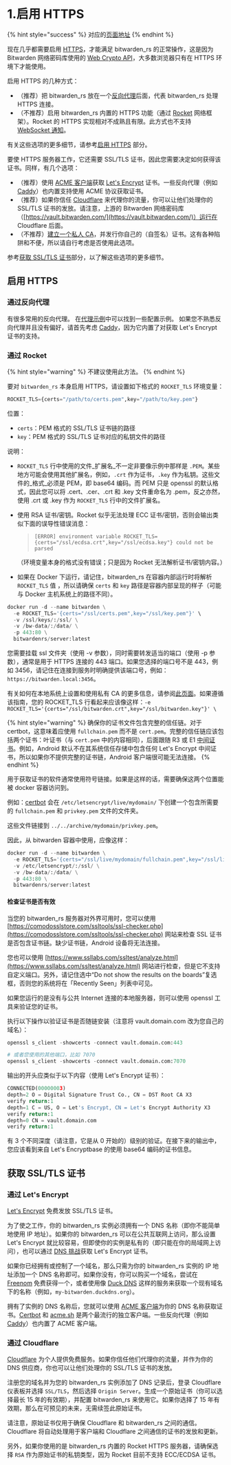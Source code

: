 # 1.启用 HTTPS

{% hint style="success" %}
对应的[页面地址](https://github.com/dani-garcia/bitwarden_rs/wiki/Enabling-HTTPS)
{% endhint %}

现在几乎都需要启用 [HTTPS](https://en.wikipedia.org/wiki/HTTPS)，才能满足 bitwarden\_rs 的正常操作，这是因为 Bitwarden 网络密码库使用的 [Web Crypto API](https://developer.mozilla.org/en-US/docs/Web/API/SubtleCrypto)，大多数浏览器只有在 HTTPS 环境下才能使用。

启用 HTTPS 的几种方式：

* （推荐）把 bitwarden\_rs 放在一个[反向代理](https://en.wikipedia.org/wiki/Reverse_proxy)后面，代表 bitwarden\_rs 处理 HTTPS 连接。
* （不推荐）启用 bitwarden\_rs 内置的 HTTPS 功能（通过 [Rocket](https://rocket.rs/) 网络框架）。Rocket 的 HTTPS 实现相对不成熟且有限。此方式也不支持 [WebSocket 通知](../../configuration/enabling-websocket-notifications.md)。

有关这些选项的更多细节，请参考[启用 HTTPS](enabling-https.md#enabling-https) 部分。

要使 HTTPS 服务器工作，它还需要 SSL/TLS 证书，因此您需要决定如何获得该证书。同样，有几个选项：

* （推荐）使用 [ACME 客户端](https://letsencrypt.org/docs/client-options/)获取 [Let's Encrypt](https://letsencrypt.org/) 证书。一些反向代理（例如 [Caddy](https://caddyserver.com/)）也内置支持使用 ACME 协议获取证书。
* （推荐）如果你信任 [Cloudflare](https://www.cloudflare.com/) 来代理你的流量，你可以让他们处理你的 SSL/TLS 证书的发放。请注意，上游的 Bitwarden 网络密码库（[https://vault.bitwarden.com/](https://vault.bitwarden.com/)）运行在 Cloudflare 后面。
* （不推荐）[建立一个私人 CA](../../other-information/private-ca-and-self-signed-certs-that-work-with-chrome.md)，并发行你自己的（自签名）证书。这有各种陷阱和不便，所以请自行考虑是否使用此选项。

参考[获取 SSL/TLS 证书](enabling-https.md#getting-ssl-tls-certificates)部分，以了解这些选项的更多细节。

## 启用 HTTPS <a id="enabling-https"></a>

### 通过反向代理 <a id="via-a-reverse-proxy"></a>

有很多常用的反向代理。 在[代理示例](../proxy-examples.md)中可以找到一些配置示例。 如果您不熟悉反向代理并且没有偏好，请首先考虑 [Caddy](https://caddyserver.com/)，因为它内置了对获取 Let's Encrypt 证书的支持。

### 通过 Rocket <a id="via-rocket"></a>

{% hint style="warning" %}
不建议使用此方法。
{% endhint %}

要对 `bitwarden_rs` 本身启用 HTTPS，请设置如下格式的 `ROCKET_TLS` 环境变量：

```python
ROCKET_TLS={certs="/path/to/certs.pem",key="/path/to/key.pem"}
```

位置：

* `certs`：PEM 格式的 SSL/TLS 证书链的路径
* `key`：PEM 格式的 SSL/TLS 证书对应的私钥文件的路径

说明：

* `ROCKET_TLS` 行中使用的文件_扩展名_不一定非要像示例中那样是 `.PEM`。某些地方可能会使用其他扩展名，例如，`.crt` 作为证书，`.key` 作为私钥。这些文件的_格式_必须是 PEM，即 base64 编码。而 PEM 只是 openssl 的默认格式，因此您可以将 .cert、.cer、.crt 和 .key 文件重命名为 .pem，反之亦然，使用 .crt 或 .key 作为 `ROCKET_TLS` 行中的文件扩展名。
* 使用 RSA 证书/密钥。Rocket 似乎无法处理 ECC 证书/密钥，否则会输出类似下面的误导性错误消息：

  > `[ERROR] environment variable ROCKET_TLS={certs="/ssl/ecdsa.crt",key="/ssl/ecdsa.key"} could not be parsed`

  （环境变量本身的格式没有错误；只是因为 Rocket 无法解析证书/密钥内容。）

* 如果在 Docker 下运行，请记住，bitwarden\_rs 在容器内部运行时将解析 `ROCKET_TLS` 值 ，所以请确保 `certs` 和 `key` 路径是容器内部呈现的样子（可能与 Docker 主机系统上的路径不同）。

```python
docker run -d --name bitwarden \
  -e ROCKET_TLS='{certs="/ssl/certs.pem",key="/ssl/key.pem"}' \
  -v /ssl/keys/:/ssl/ \
  -v /bw-data/:/data/ \
  -p 443:80 \
  bitwardenrs/server:latest
```

您需要挂载 ssl 文件夹（使用 -v 参数），同时需要转发适当的端口（使用 -p 参数），通常是用于 HTTPS 连接的 443 端口。如果您选择的端口号不是 443，例如 3456，请记住在连接到服务时明确提供该端口号，例如：`https://bitwarden.local:3456`。

有关如何在本地系统上设置和使用私有 CA 的更多信息，请参阅[此页面](../../other-information/private-ca-and-self-signed-certs-that-work-with-chrome.md)。如果遵循该指南，您的 ROCKET\_TLS 行看起来应该像这样：`-e ROCKET_TLS='{certs="/ssl/bitwarden.crt",key="/ssl/bitwarden.key"}' \`

{% hint style="warning" %}
确保你的证书文件包含完整的信任链。对于 certbot，这意味着应使用 `fullchain.pem` 而不是 `cert.pem`。完整的信任链应该包括两个证书：叶证书（与 `cert.pem` 中的内容相同），后面跟随 R3 或 E1 [中间证书](https://letsencrypt.org/certificates/#intermediate-certificates)。例如，Android 默认不在其系统信任存储中包含任何 Let's Encrypt 中间证书，所以如果你不提供完整的证书链，Android 客户端很可能无法连接。
{% endhint %}

用于获取证书的软件通常使用符号链接。如果是这样的话，需要确保这两个位置能被 docker 容器访问到。

例如：[certbot](https://certbot.eff.org/) 会在 `/etc/letsencrypt/live/mydomain/` 下创建一个包含所需要的 `fullchain.pem` 和 `privkey.pem` 文件的文件夹。

这些文件链接到  `../../archive/mydomain/privkey.pem`。

因此，从 bitwarden 容器中使用，应像这样：

```python
docker run -d --name bitwarden \
  -e ROCKET_TLS='{certs="/ssl/live/mydomain/fullchain.pem",key="/ssl/live/mydomain/privkey.pem"}' \
  -v /etc/letsencrypt/:/ssl/ \
  -v /bw-data/:/data/ \
  -p 443:80 \
  bitwardenrs/server:latest
```

#### 检查证书是否有效 <a id="check-if-certificate-is-valid"></a>

当您的 bitwarden\_rs 服务器对外界可用时，您可以使用 [https://comodosslstore.com/ssltools/ssl-checker.php](https://comodosslstore.com/ssltools/ssl-checker.php) 网站来检查 SSL 证书是否包含证书链。缺少证书链，Android 设备将无法连接。

您也可以使用 [https://www.ssllabs.com/ssltest/analyze.html](https://www.ssllabs.com/ssltest/analyze.html) 网站进行检查，但是它不支持自定义端口。另外，请记住选中“Do not show the results on the boards”复选框，否则您的系统将在「Recently Seen」列表中可见。

如果您运行的是没有与公共 Internet 连接的本地服务器，则可以使用 openssl 工具来验证您的证书。

执行以下操作以验证证书是否随链安装（注意将 vault.domain.com 改为您自己的域名）：

```python
openssl s_client -showcerts -connect vault.domain.com:443

# 或者您使用的其他端口，比如 7070
openssl s_client -showcerts -connect vault.domain.com:7070
```

输出的开头应类似于以下内容（使用 Let's Encrypt 证书）：

```python
CONNECTED(00000003)
depth=2 O = Digital Signature Trust Co., CN = DST Root CA X3
verify return:1
depth=1 C = US, O = Let's Encrypt, CN = Let's Encrypt Authority X3
verify return:1
depth=0 CN = vault.domain.com
verify return:1
```

有 3 个不同深度（请注意，它是从 0 开始的）级别的验证。在接下来的输出中，您应该看到来自 Let's Encryptbase 的使用 base64 编码的证书信息。

## 获取 SSL/TLS 证书 <a id="getting-ssl-tls-certificates"></a>

### 通过 Let's Encrypt <a id="via-lets-encrypt"></a>

[Let's Encrypt](https://letsencrypt.org/) 免费发放 SSL/TLS 证书。

为了使之工作，你的 bitwarden\_rs 实例必须拥有一个 DNS 名称（即你不能简单地使用 IP 地址）。如果你的 bitwarden\_rs 可以在公共互联网上访问，那么设置 Let's Encrypt 就比较容易，但即使你的实例是私有的（即只能在你的局域网上访问），也可以通过 [DNS 挑战](running-a-private-bitwarden_rs-instance-with-lets-encrypt-certs.md)获取 Let's Encrypt 证书。

如果你已经拥有或控制了一个域名，那么只需为你的 bitwarden\_rs 实例的 IP 地址添加一个 DNS 名称即可。如果你没有，你可以购买一个域名，尝试在 [Freenom](https://www.freenom.com/) 免费获得一个，或者使用像 [Duck DNS](https://www.duckdns.org/) 这样的服务来获取一个现有域名下的名称（例如，`my-bitwarden.duckdns.org`）。

拥有了实例的 DNS 名称后，您就可以使用 [ACME 客户端](https://letsencrypt.org/docs/client-options/)为你的 DNS 名称获取证书。[Certbot](https://certbot.eff.org/) 和 [acme.sh](https://github.com/acmesh-official/acme.sh) 是两个最流行的独立客户端。一些反向代理（例如 [Caddy](https://caddyserver.com/)）也内置了 ACME 客户端。

### 通过 Cloudflare <a id="via-cloudflare"></a>

[Cloudflare](https://www.cloudflare.com/) 为个人提供免费服务。如果你信任他们代理你的流量，并作为你的 DNS 供应商，你也可以让他们处理你的 SSL/TLS 证书的发放。

注册您的域名并为您的 bitwarden\_rs 实例添加了 DNS 记录后，登录 Cloudflare 仪表板并选择 `SSL/TLS`，然后选择 `Origin Server`。生成一个原始证书（你可以选择最长 15 年的有效期），并配置 bitwarden\_rs 来使用它。如果你选择了 15 年有效期，那么在可预见的未来，无需续签此原始证书。

请注意，原始证书仅用于确保 Cloudflare 和 bitwarden\_rs 之间的通信。Cloudflare 将自动处理用于客户端和 Cloudflare 之间通信的证书的发放和更新。

另外，如果你使用的是 bitwarden\_rs 内置的 Rocket HTTPS 服务器，请确保选择 `RSA` 作为原始证书的私钥类型，因为 Rocket 目前不支持 ECC/ECDSA 证书。

